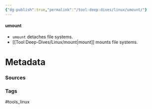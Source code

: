 ```yaml
---
{"dg-publish":true,"permalink":"/tool-deep-dives/linux/umount/"}
---
```


#### umount
- `umount` detaches file systems.
- [[Tool Deep-Dives/Linux/mount\|mount]] mounts file systems.






# Metadata

### Sources

### Tags
#tools_linux 